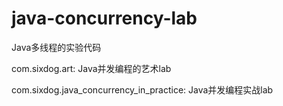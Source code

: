 # java-concurrency-lab
Java多线程的实验代码

com.sixdog.art: Java并发编程的艺术lab

com.sixdog.java_concurrency_in_practice: Java并发编程实战lab
